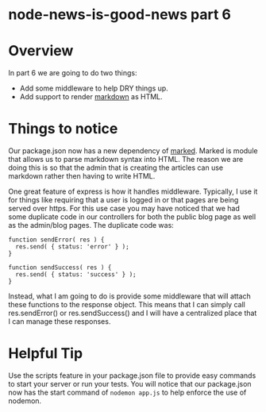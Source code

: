 node-news-is-good-news part 6
===============

Overview
===============

In part 6 we are going to do two things:

* Add some middleware to help DRY things up.
* Add support to render [markdown](http://en.wikipedia.org/wiki/Markdown) as HTML.

Things to notice
================

Our package.json now has a new dependency of [marked](https://github.com/chjj/marked/).  Marked is module that allows us to parse markdown syntax into HTML.  The reason we are doing this is so that the admin that is creating the articles can use markdown rather then having to write HTML.

One great feature of express is how it handles middleware.  Typically, I use it for things like requiring that a user is logged in or that pages are being served over https.  For this use case you may have noticed that we had some duplicate code in our controllers for both the public blog page as well as the admin/blog pages.  The duplicate code was:

    function sendError( res ) {
      res.send( { status: 'error' } );
    }

    function sendSuccess( res ) {
      res.send( { status: 'success' } );
    }

Instead, what I am going to do is provide some middleware that will attach these functions to the response object.  This means that I can simply call res.sendError() or res.sendSuccess() and I will have a centralized place that I can manage these responses.

Helpful Tip
================

Use the scripts feature in your package.json file to provide easy commands to start your server or run your tests.  You will notice that our package.json now has the start command of `nodemon app.js` to help enforce the use of nodemon.